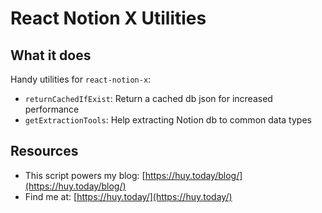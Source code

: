 # React Notion X Utilities

## What it does
Handy utilities for `react-notion-x`:
- `returnCachedIfExist`: Return a cached db json for increased performance 
- `getExtractionTools`: Help extracting Notion db to common data types

## Resources
- This script powers my blog: [https://huy.today/blog/](https://huy.today/blog/)
- Find me at: [https://huy.today/](https://huy.today/)
